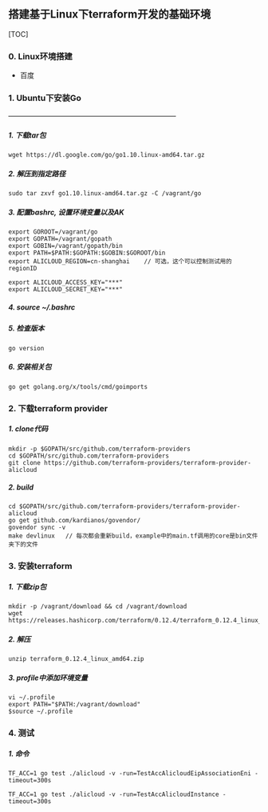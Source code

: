 ## 搭建基于Linux下terraform开发的基础环境

[TOC]
### 0. Linux环境搭建
- 百度

### 1. Ubuntu下安装Go
————————————————————————
##### 1. 下载tar包
```
wget https://dl.google.com/go/go1.10.linux-amd64.tar.gz
```
##### 2. 解压到指定路径
```
sudo tar zxvf go1.10.linux-amd64.tar.gz -C /vagrant/go
```
##### 3. 配置bashrc, 设置环境变量以及AK
```
export GOROOT=/vagrant/go
export GOPATH=/vagrant/gopath
export GOBIN=/vagrant/gopath/bin
export PATH=$PATH:$GOPATH:$GOBIN:$GOROOT/bin
export ALICLOUD_REGION=cn-shanghai    // 可选，这个可以控制测试用的regionID

export ALICLOUD_ACCESS_KEY="***"
export ALICLOUD_SECRET_KEY="***"
```
##### 4. source ~/.bashrc
##### 5. 检查版本
```
go version
```
##### 6. 安装相关包
```
go get golang.org/x/tools/cmd/goimports
```

### 2. 下载terraform provider
##### 1. clone代码
```
mkdir -p $GOPATH/src/github.com/terraform-providers
cd $GOPATH/src/github.com/terraform-providers
git clone https://github.com/terraform-providers/terraform-provider-alicloud
```
##### 2. build 
```
cd $GOPATH/src/github.com/terraform-providers/terraform-provider-alicloud
go get github.com/kardianos/govendor/
govendor sync -v
make devlinux   // 每次都会重新build，example中的main.tf调用的core是bin文件夹下的文件
```

### 3. 安装terraform
##### 1. 下载zip包
```
mkdir -p /vagrant/download && cd /vagrant/download
wget https://releases.hashicorp.com/terraform/0.12.4/terraform_0.12.4_linux_amd64.zip
```

##### 2. 解压
```
unzip terraform_0.12.4_linux_amd64.zip
```
##### 3. profile中添加环境变量
```
vi ~/.profile
export PATH="$PATH:/vagrant/download"
$source ~/.profile
```

### 4. 测试
##### 1. 命令
```
TF_ACC=1 go test ./alicloud -v -run=TestAccAlicloudEipAssociationEni -timeout=300s

TF_ACC=1 go test ./alicloud -v -run=TestAccAlicloudInstance -timeout=300s
```


















